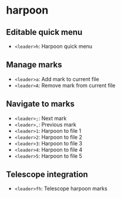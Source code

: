 # harpoon

## Editable quick menu

- `<leader>h`: Harpoon quick menu

## Manage marks

- `<leader>a`: Add mark to current file
- `<leader>A`: Remove mark from current file

## Navigate to marks

- `<leader>;`: Next mark
- `<leader>,`: Previous mark
- `<leader>1`: Harpoon to file 1
- `<leader>2`: Harpoon to file 2
- `<leader>3`: Harpoon to file 3
- `<leader>4`: Harpoon to file 4
- `<leader>5`: Harpoon to file 5

## Telescope integration

- `<leader>fh`: Telescope harpoon marks
